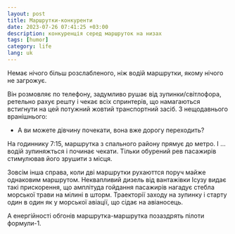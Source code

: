 ```yaml
---
layout: post
title: Маршрутки-конкуренти
date: 2023-07-26 07:41:25 +03:00
description: конкуренція серед маршруток на низах
tags: [humor]
category: life
lang: uk
---
```


Немає нічого більш розслабленого, ніж водій маршрутки, якому нічого не загрожує.

Він розмовляє по телефону, 
задумливо рушає від зупинки/світлофора, 
ретельно рахує решту 
і чекає всіх спринтерів, що намагаються встигнути на цей потужний жовтий транспортний засіб.
З нещодавнього вранішнього:
- А ви можете дівчину почекати, вона вже дорогу переходить?

На годиннику 7:15, маршрутка з спального району прямує до метро.
І ... водій зупиняжться і починає чекати. 
Тільки обурений рев пасажирів стимулював його зрушити з місця.

Зовсім інша справа, коли дві маршрутки рухаюттся поруч майже однаковим маршрутом. 
Неквапливий дизель від вантажівки Ісузу видає такі прискорення, 
що амплітуда гойдання пасажирів нагадує стебла морської трави на мілині в шторм.
Траекторії заходу на зупинку і старту один в один як у морської авіації, що сідає на авіаносець. 

А енергійності обгонів маршрутка-маршрутка позаздрять пілоти формули-1.

